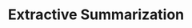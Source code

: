 ---
types: "word"

title: "Extractive Summarization"

categories: ['']

tags: ['Extractive', 'Summarization']

arabic: 'التلخيص الاقتباسي'

arexps: []

enwords: ['Extractive Summarization']

enexps: []

arlexicons: 'ل'

enlexicons: 'E'

authors: ['Ruqayya Roshdy']

translators: ['']

citations: 'تطبيقات الذكاء الاصطناعي في خدمة اللغة العربية'

sources: 'مركز الملك عبدالله بن عبدالعزيز الدولي لخدمة اللغة العربية'

word: "true"

slug: ""
---